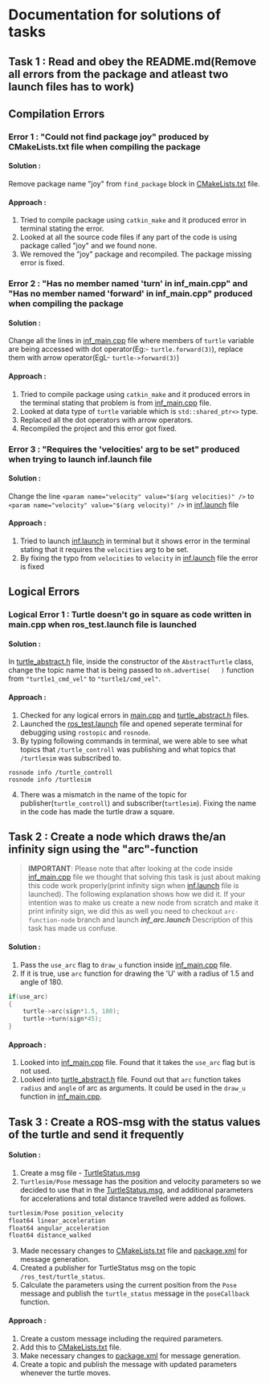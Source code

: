 # Documentation for solutions of tasks
## Task 1 : Read and obey the README.md(Remove all errors from the package and atleast two launch files has to work)
## Compilation Errors
### Error 1 : "Could not find package joy" produced by CMakeLists.txt file when compiling the package
#### Solution :
Remove package name "joy" from `find_package` block in [CMakeLists.txt](./CMakeLists.txt) file.
#### Approach :
1. Tried to compile package using `catkin_make` and it produced error in terminal stating the error.
2. Looked at all the source code files if any part of the code is using package called "joy" and we found none.
3. We removed the "joy" package and recompiled. The package missing error is fixed.

### Error 2 : "Has no member named 'turn' in inf_main.cpp" and "Has no member named 'forward' in inf_main.cpp" produced when compiling the package
#### Solution :
Change all the lines in [inf_main.cpp](./src/inf_main.cpp) file where members of `turtle` variable are being accessed with dot operator(Eg:- `turtle.forward(3)`), replace them with arrow operator(EgL- `turtle->forward(3)`)
#### Approach :
1. Tried to compile package using `catkin_make` and it produced errors in the terminal stating that problem is from  [inf_main.cpp](./src/inf_main.cpp) file.
2. Looked at data type of `turtle` variable which is `std::shared_ptr<>` type.
3. Replaced all the dot operators with arrow operators.
4. Recompiled the project and this error got fixed.

### Error 3 : "Requires the 'velocities' arg to be set" produced when trying to launch inf.launch file
#### Solution :
Change the line `<param name="velocity" value="$(arg velocities)" />` to `<param name="velocity" value="$(arg velocity)" />` in [inf.launch](./launch/inf.launch) file
#### Approach :
1. Tried to launch [inf.launch](./launch/inf.launch) in terminal but it shows error in the terminal stating that it requires the `velocities` arg to be set.
2. By fixing the typo from `velocities` to `velocity` in [inf.launch](./launch/inf.launch) file the error is fixed


## Logical Errors
### Logical Error 1 : Turtle doesn't go in square as code written in main.cpp when ros_test.launch file is launched
#### Solution : 
In [turtle_abstract.h](./include/ros_test/turtule_abstract.h) file, inside the constructor of the `AbstractTurtle` class, change the topic name that is being passed to `nh.advertise(   )` function from `"turtle1_cmd_vel"` to `"turtle1/cmd_vel"`.
#### Approach :
1. Checked for any logical errors in [main.cpp](./src/main.cpp) and [turtle_abstract.h](./include/ros_test/turtle_abstract.h) files.
2. Launched the [ros_test.launch](./launch/ros_test.launch) file and opened seperate terminal for debugging using `rostopic` and `rosnode`.
3. By typing following commands in terminal, we were able to see what topics that `/turtle_controll` was publishing and what topics that `/turtlesim` was subscribed to.
```console
rosnode info /turtle_controll
rosnode info /turtlesim
```
4. There was a mismatch in the name of the topic for publisher(`turtle_controll`) and subscriber(`turtlesim`). Fixing the name in the code has made the turtle draw a square.

## Task 2 : Create a node which draws the/an infinity sign using the "arc"-function
> **IMPORTANT**: 
Please note that after looking at the code inside [inf_main.cpp](./src/inf_main.cpp) file we thought that solving this task is just about making this code work properly(print infinity sign when [inf.launch](./launch/inf.launch) file is launched). The following explanation shows how we did it.
If your intention was to make us create a new node from scratch and make it print infinity sign, we did this as well you need to checkout `arc-function-node` branch and launch ***inf_arc.launch***
Description of this task has made us confuse.

#### Solution :
1. Pass the `use_arc` flag to `draw_u` function inside [inf_main.cpp](./src/inf_main.cpp) file.
2. If it is true, use `arc` function for drawing the 'U' with a radius of 1.5 and angle of 180.
```c++
if(use_arc)
{
    turtle->arc(sign*1.5, 180);
    turtle->turn(sign*45);
}
```
#### Approach :
1. Looked into [inf_main.cpp](./src/inf_main.cpp) file. Found that it takes the `use_arc` flag but is not used.
2. Looked into [turtle_abstract.h](./include/ros_test/turtle_abstract.h) file. Found out that `arc` function takes `radius` and `angle` of arc as arguments. It could be used in the `draw_u` function in [inf_main.cpp](./src/inf_main.cpp).

## Task 3 : Create a ROS-msg with the status values of the turtle and send it frequently
#### Solution :
1. Create a msg file - [TurtleStatus.msg](./msg/TurtleStatus.msg)
2. `Turtlesim/Pose` message has the position and velocity parameters so we decided to use that in the [TurtleStatus.msg](./msg/TurtleStatus.msg), and additional parameters for accelerations and total distance travelled were added as follows.
```c++
turtlesim/Pose position_velocity
float64 linear_acceleration
float64 angular_acceleration
float64 distance_walked
```
3. Made necessary changes to [CMakeLists.txt](./CMakeLists.txt) file and [package.xml](./package.xml) for message generation.
4. Created a publisher for TurtleStatus msg on the topic `/ros_test/turtle_status`.
5. Calculate the parameters using the current position from the `Pose` message and publish the `turtle_status` message in the `poseCallback` function.
#### Approach :
1. Create a custom message including the required parameters.
2. Add this to [CMakeLists.txt](./CMakeLists.txt) file.
3. Make necessary changes to [package.xml](./package.xml) for message generation.
4. Create a topic and publish the message with updated parameters whenever the turtle moves.
